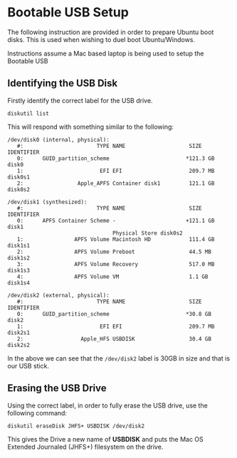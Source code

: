 # Bootable USB Setup

The following instruction are provided in order to prepare Ubuntu boot disks. This is used when wishing to duel boot Ubuntu/Windows.

Instructions assume a Mac based laptop is being used to setup the Bootable USB

## Identifying the USB Disk 

Firstly identify the correct label for the USB drive.

```
diskutil list
```

This will respond with something similar to the following:

```
/dev/disk0 (internal, physical):
   #:                       TYPE NAME                    SIZE       IDENTIFIER
   0:      GUID_partition_scheme                        *121.3 GB   disk0
   1:                        EFI EFI                     209.7 MB   disk0s1
   2:                 Apple_APFS Container disk1         121.1 GB   disk0s2

/dev/disk1 (synthesized):
   #:                       TYPE NAME                    SIZE       IDENTIFIER
   0:      APFS Container Scheme -                      +121.1 GB   disk1
                                 Physical Store disk0s2
   1:                APFS Volume Macintosh HD            111.4 GB   disk1s1
   2:                APFS Volume Preboot                 44.5 MB    disk1s2
   3:                APFS Volume Recovery                517.0 MB   disk1s3
   4:                APFS Volume VM                      1.1 GB     disk1s4

/dev/disk2 (external, physical):
   #:                       TYPE NAME                    SIZE       IDENTIFIER
   0:      GUID_partition_scheme                        *30.8 GB    disk2
   1:                        EFI EFI                     209.7 MB   disk2s1
   2:                  Apple_HFS USBDISK                 30.4 GB    disk2s2
```

In the above we can see that the `/dev/disk2` label is 30GB in size and that is our USB stick.

## Erasing the USB Drive

Using the correct label, in order to fully erase the USB drive, use the following command:

```
diskutil eraseDisk JHFS+ USBDISK /dev/disk2
```

This gives the Drive a new name of **USBDISK** and puts the Mac OS Extended Journaled (JHFS+) filesystem on the drive.

